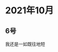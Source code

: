 # 2021年10月

<script setup lang="ts">
import { QTagColors } from 'fake-qq-ui';

</script>

## 6号

<q-window title="Minecraft资源群">

<q-text name="雪碧" tag="LV100 雪碧" :tag-color="QTagColors.purple"
avatar="https://q2.qlogo.cn/headimg_dl?dst_uin=488741813&spec=100">我还是一如既往地短</q-text>

</q-window>
